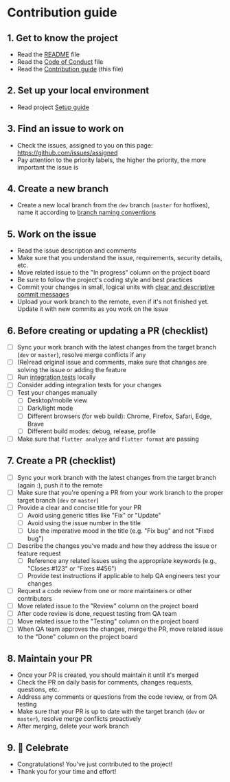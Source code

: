 # Contribution guide

## 1. Get to know the project

- Read the [README](/README.md) file
- Read the [Code of Conduct](CODE_OF_CONDUCT.md) file
- Read the [Contribution guide](CONTRIBUTION_GUIDE.md) (this file)

## 2. Set up your local environment

- Read project [Setup guide](PROJECT_SETUP.md)

## 3. Find an issue to work on

- Check the issues, assigned to you on this page: <https://github.com/issues/assigned>
- Pay attention to the priority labels, the higher the priority, the more important the issue is

## 4. Create a new branch

- Create a new local branch from the `dev` branch (`master` for hotfixes), name it according to [branch naming conventions](GITFLOW_BRANCHING.md#branch-naming-conventions)

## 5. Work on the issue

- Read the issue description and comments
- Make sure that you understand the issue, requirements, security details, etc.
- Move related issue to the "In progress" column on the project board
- Be sure to follow the project's coding style and best practices
- Commit your changes in small, logical units with [clear and descriptive commit messages](https://cbea.ms/git-commit/)
- Upload your work branch to the remote, even if it's not finished yet. Update it with new commits as you work on the issue

## 6. Before creating or updating a PR (checklist)

- [ ] Sync your work branch with the latest changes from the target branch (`dev` or `master`), resolve merge conflicts if any
- [ ] (Re)read original issue and comments, make sure that changes are solving the issue or adding the feature
- [ ] Run [integration tests](INTEGRATION_TESTING.md) locally
- [ ] Consider adding integration tests for your changes
- [ ] Test your changes manually
  - [ ] Desktop/mobile view
  - [ ] Dark/light mode
  - [ ] Different browsers (for web build): Chrome, Firefox, Safari, Edge, Brave
  - [ ] Different build modes: debug, release, profile
- [ ] Make sure that `flutter analyze` and `flutter format` are passing

## 7. Create a PR (checklist)

- [ ] Sync your work branch with the latest changes from the target branch (again :), push it to the remote
- [ ] Make sure that you're opening a PR from your work branch to the proper target branch (`dev` or `master`)
- [ ] Provide a clear and concise title for your PR
  - [ ] Avoid using generic titles like "Fix" or "Update"
  - [ ] Avoid using the issue number in the title
  - [ ] Use the imperative mood in the title (e.g. "Fix bug" and not "Fixed bug")
- [ ] Describe the changes you've made and how they address the issue or feature request
  - [ ] Reference any related issues using the appropriate keywords (e.g., "Closes #123" or "Fixes #456")
  - [ ] Provide test instructions if applicable to help QA engineers test your changes
- [ ] Request a code review from one or more maintainers or other contributors
- [ ] Move related issue to the "Review" column on the project board
- [ ] After code review is done, request testing from QA team
- [ ] Move related issue to the "Testing" column on the project board
- [ ] When QA team approves the changes, merge the PR, move related issue to the "Done" column on the project board

## 8. Maintain your PR

- Once your PR is created, you should maintain it until it's merged
- Check the PR on daily basis for comments, changes requests, questions, etc.
- Address any comments or questions from the code review, or from QA testing
- Make sure that your PR is up to date with the target branch (`dev` or `master`), resolve merge conflicts proactively
- After merging, delete your work branch

## 9. 🎉 Celebrate

- Congratulations! You've just contributed to the project!
- Thank you for your time and effort!
